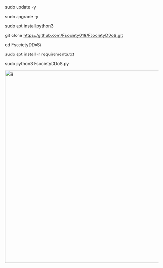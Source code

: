 sudo update -y



sudo apgrade -y




sudo apt install  python3




git clone https://github.com/Fsociety018/FsocietyDDoS.git
 



cd FsocietyDDoS/




sudo apt install -r requirements.txt




sudo python3 FsocietyDDoS.py











<img width="621" height="633" alt="g" src="https://github.com/user-attachments/assets/4d2c28a0-3cde-440a-9f7b-100b5575cf2b" />











